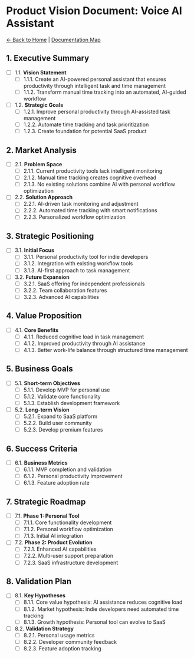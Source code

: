 # Product Vision Document: Voice AI Assistant

[← Back to Home](../index.md) | [Documentation Map](00.2.Documentation-Map.md)

## 1. Executive Summary
- [ ] 1.1. **Vision Statement**
  - [ ] 1.1.1. Create an AI-powered personal assistant that ensures productivity through intelligent task and time management
  - [ ] 1.1.2. Transform manual time tracking into an automated, AI-guided workflow

- [ ] 1.2. **Strategic Goals**
  - [ ] 1.2.1. Improve personal productivity through AI-assisted task management
  - [ ] 1.2.2. Automate time tracking and task prioritization
  - [ ] 1.2.3. Create foundation for potential SaaS product

## 2. Market Analysis
- [ ] 2.1. **Problem Space**
  - [ ] 2.1.1. Current productivity tools lack intelligent monitoring
  - [ ] 2.1.2. Manual time tracking creates cognitive overhead
  - [ ] 2.1.3. No existing solutions combine AI with personal workflow optimization

- [ ] 2.2. **Solution Approach**
  - [ ] 2.2.1. AI-driven task monitoring and adjustment
  - [ ] 2.2.2. Automated time tracking with smart notifications
  - [ ] 2.2.3. Personalized workflow optimization

## 3. Strategic Positioning
- [ ] 3.1. **Initial Focus**
  - [ ] 3.1.1. Personal productivity tool for indie developers
  - [ ] 3.1.2. Integration with existing workflow tools
  - [ ] 3.1.3. AI-first approach to task management

- [ ] 3.2. **Future Expansion**
  - [ ] 3.2.1. SaaS offering for independent professionals
  - [ ] 3.2.2. Team collaboration features
  - [ ] 3.2.3. Advanced AI capabilities

## 4. Value Proposition
- [ ] 4.1. **Core Benefits**
  - [ ] 4.1.1. Reduced cognitive load in task management
  - [ ] 4.1.2. Improved productivity through AI assistance
  - [ ] 4.1.3. Better work-life balance through structured time management

## 5. Business Goals
- [ ] 5.1. **Short-term Objectives**
  - [ ] 5.1.1. Develop MVP for personal use
  - [ ] 5.1.2. Validate core functionality
  - [ ] 5.1.3. Establish development framework

- [ ] 5.2. **Long-term Vision**
  - [ ] 5.2.1. Expand to SaaS platform
  - [ ] 5.2.2. Build user community
  - [ ] 5.2.3. Develop premium features

## 6. Success Criteria
- [ ] 6.1. **Business Metrics**
  - [ ] 6.1.1. MVP completion and validation
  - [ ] 6.1.2. Personal productivity improvement
  - [ ] 6.1.3. Feature adoption rate

## 7. Strategic Roadmap
- [ ] 7.1. **Phase 1: Personal Tool**
  - [ ] 7.1.1. Core functionality development
  - [ ] 7.1.2. Personal workflow optimization
  - [ ] 7.1.3. Initial AI integration

- [ ] 7.2. **Phase 2: Product Evolution**
  - [ ] 7.2.1. Enhanced AI capabilities
  - [ ] 7.2.2. Multi-user support preparation
  - [ ] 7.2.3. SaaS infrastructure development

## 8. Validation Plan
- [ ] 8.1. **Key Hypotheses**
  - [ ] 8.1.1. Core value hypothesis: AI assistance reduces cognitive load
  - [ ] 8.1.2. Market hypothesis: Indie developers need automated time tracking
  - [ ] 8.1.3. Growth hypothesis: Personal tool can evolve to SaaS

- [ ] 8.2. **Validation Strategy**
  - [ ] 8.2.1. Personal usage metrics
  - [ ] 8.2.2. Developer community feedback
  - [ ] 8.2.3. Feature adoption tracking
